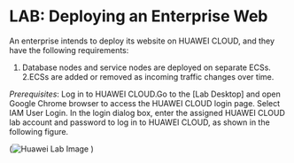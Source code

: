 # LAB: Deploying an Enterprise Web

An enterprise intends to deploy its website on HUAWEI CLOUD, and they have the 
following requirements:

1. Database nodes and service nodes are deployed on separate ECSs.
2.ECSs are added or removed as incoming traffic changes over time.

*Prerequisites*: Log in to HUAWEI CLOUD.Go to the [Lab Desktop] and open Google 
Chrome browser to access the HUAWEI CLOUD login page. Select IAM User Login. In the 
login dialog box, enter the assigned HUAWEI CLOUD lab account and password to log in to 
HUAWEI CLOUD, as shown in the following figure.

(![Huawei Lab Image](https://github.com/user-attachments/assets/c91de1db-01d9-44cc-9c69-378d473b4748)
)
